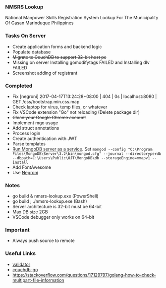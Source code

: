 ### NMSRS Lookup
National Manpower Skills Registration System Lookup For The Municipality Of Gasan Marinduque Philippines

### Tasks On Server
* Create application forms and backend logic
* Populate database
* ~~Migrate to CouchDB to support 32-bit host pc~~
* Missing on server Installing gomodifytags FAILED and Installing dlv FAILED
* Screenshot adding of registrant

### Completed
* Fix [negroni] 2017-04-17T13:24:28+08:00 | 404 | 0s | localhost:8080 | GET /css/bootstrap.min.css.map
* Check laptop for virus, temp files, or whatever
* Fix VSCode extension "Go" not reloading (Delete package dir)
* ~~Clean your Google Chrome account~~
* Implement mgo usage
* Add struct annotations
* Process login
* Create authentication with JWT
* Parse templates
* [Run MongoDB server as a service](https://docs.mongodb.com/manual/tutorial/install-mongodb-on-windows/#configure-a-windows-service-for-mongodb-community-edition). Set `mongod --config "C:\Program Files\MongoDB\Server\3.2\bin\mongod.cfg" --journal --directoryperdb --dbpath=C:\Users\Public\OJT\MongoDB\db --storageEngine=mmapv1 --install`
* Add FontAwesome
* Use [Negroni](https://github.com/urfave/negroni)

### Notes
* go build & nmsrs-lookup.exe (PowerShell)
* go build ; ./nmsrs-lookup.exe (Bash)
* Server architecture is 32-bit must be 64-bit
* Max DB size 2GB
* VSCode debugger only works on 64-bit

### Important
* Always push source to remote

### Useful Links
* [validator](https://github.com/go-playground/validator)
* [couchdb-go](https://github.com/rhinoman/couchdb-go)
* https://stackoverflow.com/questions/17129797/golang-how-to-check-multipart-file-information
